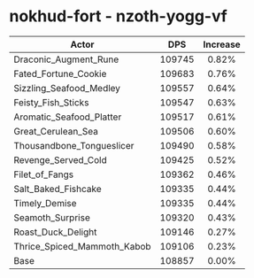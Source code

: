 # nokhud-fort - nzoth-yogg-vf
| Actor | DPS | Increase |
|---|:---:|:---:|
|Draconic_Augment_Rune|109745|0.82%|
|Fated_Fortune_Cookie|109683|0.76%|
|Sizzling_Seafood_Medley|109557|0.64%|
|Feisty_Fish_Sticks|109547|0.63%|
|Aromatic_Seafood_Platter|109517|0.61%|
|Great_Cerulean_Sea|109506|0.60%|
|Thousandbone_Tongueslicer|109490|0.58%|
|Revenge_Served_Cold|109425|0.52%|
|Filet_of_Fangs|109362|0.46%|
|Salt_Baked_Fishcake|109335|0.44%|
|Timely_Demise|109335|0.44%|
|Seamoth_Surprise|109320|0.43%|
|Roast_Duck_Delight|109146|0.27%|
|Thrice_Spiced_Mammoth_Kabob|109106|0.23%|
|Base|108857|0.00%|

